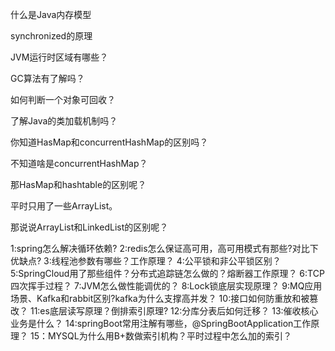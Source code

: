 
什么是Java内存模型

synchronized的原理

JVM运行时区域有哪些？

GC算法有了解吗？

如何判断一个对象可回收？

了解Java的类加载机制吗？




你知道HasMap和concurrentHashMap的区别吗？

不知道啥是concurrentHashMap？

那HasMap和hashtable的区别呢？

平时只用了一些ArrayList。

那说说ArrayList和LinkedList的区别呢？


1:spring怎么解决循环依赖?
2:redis怎么保证高可用，高可用模式有那些?对比下优缺点?
3:线程池参数有哪些？工作原理？
4:公平锁和非公平锁区别？
5:SpringCloud用了那些组件？分布式追踪链怎么做的？熔断器工作原理？
6:TCP四次挥手过程？
7:JVM怎么做性能调优的？
8:Lock锁底层实现原理？
9:MQ应用场景、Kafka和rabbit区别?kafka为什么支撑高并发？
10:接口如何防重放和被篡改？
11:es底层读写原理？倒排索引原理?
12:分库分表后如何迁移？
13:催收核心业务是什么？
14:springBoot常用注解有哪些，@SpringBootApplication工作原理？
15：MYSQL为什么用B+数做索引机构？平时过程中怎么加的索引？












